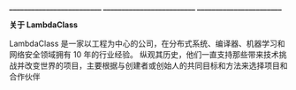 

**_﻿\_\_\_\_\_\_\_\_\_\_\_\_\_\_\_\_\_\_\_\_\_\_\_\_ \_\_\_\_\_\_\_\_\_\_\_\_\_\_\_\_\_\_\_\_\_\_\_\_\_ \_\_\_\_\_\_\_\_\_\_\_\_\_\_\_\_\_\_\_\_\_\_\_**

**关于 LambdaClass**

LambdaClass 是一家以工程为中心的公司，在分布式系统、编译器、机器学习和网络安全领域拥有 10 年的行业经验。 纵观其历史，他们一直支持那些带来技术挑战并改变世界的项目，主要根据与创建者或创始人的共同目标和方法来选择项目和合作伙伴